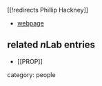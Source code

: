 [[!redirects Phillip Hackney]]

* [webpage](http://phck.net/)

## related $n$Lab entries

* [[PROP]]

category: people